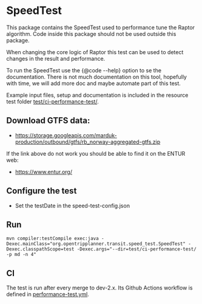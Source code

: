 # SpeedTest

This package contains the SpeedTest used to performance tune the Raptor algorithm. Code
inside this package should not be used outside this package.

When changing the core logic of Raptor this test can be used to detect changes in the result and
performance.

To run the SpeedTest use the {@code --help} option to se the documentation. There is not much
documentation on this tool, hopefully with time, we will add more doc and maybe automate part of
this test.

Example input files, setup and documentation is included in the resource test folder [test/ci-performance-test/](test/performance/README.md).

## Download GTFS data:

- https://storage.googleapis.com/marduk-production/outbound/gtfs/rb_norway-aggregated-gtfs.zip

If the link above do not work you should be able to find it on the ENTUR web:

- https://www.entur.org/

## Configure the test

- Set the testDate in the speed-test-config.json

## Run
```
mvn compiler:testCompile exec:java -Dexec.mainClass="org.opentripplanner.transit.speed_test.SpeedTest" -Dexec.classpathScope=test -Dexec.args="--dir=test/ci-performance-test/ -p md -n 4"
```

## CI

The test is run after every merge to dev-2.x. Its Github Actions workflow is defined
in [performance-test.yml](../../../../../../../../.github/workflows/performance-test.yml).